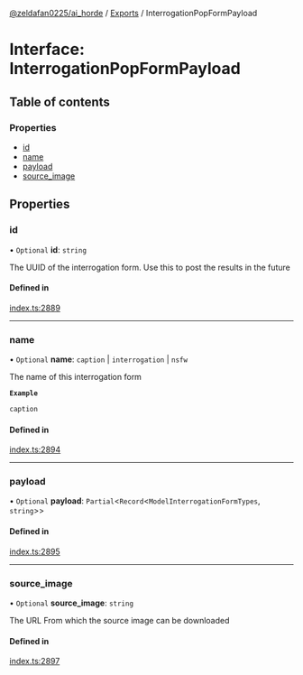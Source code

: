[@zeldafan0225/ai_horde](../README.md) / [Exports](../modules.md) / InterrogationPopFormPayload

# Interface: InterrogationPopFormPayload

## Table of contents

### Properties

- [id](InterrogationPopFormPayload.md#id)
- [name](InterrogationPopFormPayload.md#name)
- [payload](InterrogationPopFormPayload.md#payload)
- [source\_image](InterrogationPopFormPayload.md#source_image)

## Properties

### id

• `Optional` **id**: `string`

The UUID of the interrogation form. Use this to post the results in the future

#### Defined in

[index.ts:2889](https://github.com/ZeldaFan0225/ai_horde/blob/af05e2d/index.ts#L2889)

___

### name

• `Optional` **name**: `caption` \| `interrogation` \| `nsfw`

The name of this interrogation form

**`Example`**

```ts
caption
```

#### Defined in

[index.ts:2894](https://github.com/ZeldaFan0225/ai_horde/blob/af05e2d/index.ts#L2894)

___

### payload

• `Optional` **payload**: `Partial`<`Record`<`ModelInterrogationFormTypes`, `string`\>\>

#### Defined in

[index.ts:2895](https://github.com/ZeldaFan0225/ai_horde/blob/af05e2d/index.ts#L2895)

___

### source\_image

• `Optional` **source\_image**: `string`

The URL From which the source image can be downloaded

#### Defined in

[index.ts:2897](https://github.com/ZeldaFan0225/ai_horde/blob/af05e2d/index.ts#L2897)
